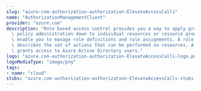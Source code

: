 ```yaml
---
slug: "azure-com-authorization-authorization-ElevateAccessCalls"
name: "AuthorizationManagementClient"
provider: "azure.com"
description: "Role based access control provides you a way to apply granular level\
  \ policy administration down to individual resources or resource groups. These operations\
  \ enable you to manage role definitions and role assignments. A role definition\
  \ describes the set of actions that can be performed on resources. A role assignment\
  \ grants access to Azure Active Directory users."
logo: "azure.com-authorization-authorization-ElevateAccessCalls-logo.png"
logoMediaType: "image/png"
tags:
- name: "cloud"
stubs: "azure.com-authorization-authorization-ElevateAccessCalls-stubs.json"
---
```

